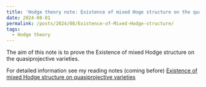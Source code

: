 ```yaml
---
title: 'Hodge theory note: Existence of mixed Hoge structure on the quasiprojective varieties'
date: 2024-08-01
permalink: /posts/2024/08/Existence-of-Mixed-Hodge-structure/
tags:
  - Hodge theory
---
```


The aim of this note is to prove the Existence of mixed Hodge structure on the quasiprojective varieties.

For detailed information see my reading notes (coming before) [Existence of mixed Hodge structure on quasiprojective varieties](https://yilimath.github.io/files/Hodge/ExistenceMHS1.pdf)
